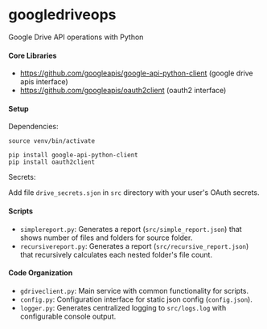 # googledriveops

Google Drive API operations with Python

#### Core Libraries
- https://github.com/googleapis/google-api-python-client (google drive apis interface)
- https://github.com/googleapis/oauth2client (oauth2 interface)

#### Setup
Dependencies:
```
source venv/bin/activate

pip install google-api-python-client
pip install oauth2client
```
Secrets:

Add file `drive_secrets.sjon` in `src` directory with your user's OAuth secrets.

#### Scripts

- `simplereport.py`: Generates a report (`src/simple_report.json`) that shows number of files and folders for source folder.
- `recursivereport.py`: Generates a report (`src/recursive_report.json`) that recursively calculates each nested folder's file count.

#### Code Organization

- `gdriveclient.py`: Main service with common functionality for scripts.
- `config.py`: Configuration interface for static json config (`config.json`).
- `logger.py`: Generates centralized logging to `src/logs.log` with configurable console output.
